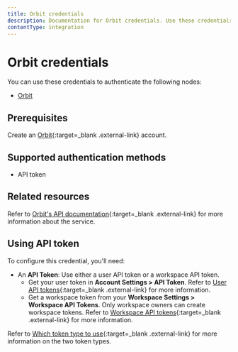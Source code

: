 ```yaml
---
title: Orbit credentials
description: Documentation for Orbit credentials. Use these credentials to authenticate Orbit in n8n, a workflow automation platform.
contentType: integration
---
```


# Orbit credentials

You can use these credentials to authenticate the following nodes:

- [Orbit](/integrations/builtin/app-nodes/n8n-nodes-base.orbit/)

## Prerequisites

Create an [Orbit](https://orbit.love/){:target=_blank .external-link} account.

## Supported authentication methods

- API token

## Related resources

Refer to [Orbit's API documentation](https://orbit.love/docs/developers){:target=_blank .external-link} for more information about the service.

## Using API token

To configure this credential, you'll need:

- An **API Token**: Use either a user API token or a workspace API token.
    - Get your user token in **Account Settings > API Token**. Refer to [User API tokens](https://orbit.love/docs/all/api-tokens#623e061e89cd4037bef69fe3a6af0ee5){:target=_blank .external-link} for more information.
    - Get a workspace token from your **Workspace Settings > Workspace API Tokens**. Only workspace owners can create workspace tokens. Refer to [Workspace API tokens](https://orbit.love/docs/all/api-tokens#51526766b5394f7e83c0a1fc01543330){:target=_blank .external-link} for more information.

Refer to [Which token type to use](https://orbit.love/docs/all/api-tokens#837393b02e6842a6b31865abde47511a){:target=_blank .external-link} for more information on the two token types.
